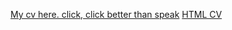 [My cv here. click, click better than speak](https://vladachi8.github.io/rsschool-cv/cv)
[HTML CV](https://vladachi8.github.io/rsschool-cv/)